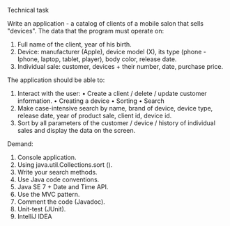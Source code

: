 Technical task

Write an application - a catalog of clients of a mobile salon that sells "devices".
The data that the program must operate on:
1. Full name of the client, year of his birth.
2. Device: manufacturer (Apple), device model (X), its type (phone - Iphone, laptop, tablet, player), body color, release date.
3. Individual sale: customer, devices + their number, date, purchase price.

The application should be able to:
1. Interact with the user:
  • Create a client / delete / update customer information.
  • Creating a device
  • Sorting
  •	Search
2. Make case-intensive search by name, brand of device, device type, release date, year of product sale, client id, device id.
3. Sort by all parameters of the customer / device / history of individual sales and display the data on the screen.

Demand:
1. Console application.
2. Using java.util.Collections.sort ().
3. Write your search methods.
4. Use Java code conventions.
5. Java SE 7 + Date and Time API.
6. Use the MVC pattern.
7. Comment the code (Javadoc).
8. Unit-test (JUnit).
9. IntelliJ IDEA
